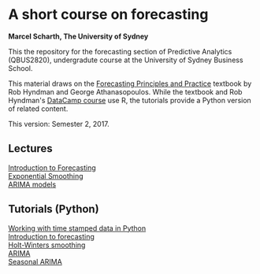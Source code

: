 # A short course on forecasting
**Marcel Scharth, The University of Sydney**

This the repository for the forecasting section of Predictive Analytics (QBUS2820), undergradute course at the University of Sydney Business School. 

This material draws on the [Forecasting Principles and Practice](https://www.otexts.org/fpp) textbook by Rob Hyndman and George Athanasopoulos. While the textbook and Rob Hyndman's [DataCamp course](https://www.datacamp.com/courses/forecasting-using-r) use R, the tutorials provide a Python version of related content.  

This version: Semester 2, 2017.


## Lectures

[Introduction to Forecasting](https://github.com/mscharth/forecasting/blob/master/Lectures/QBUS2820-11.pdf)
<br/>[Exponential Smoothing](https://github.com/mscharth/forecasting/blob/master/Lectures/QBUS2820-12.pdf)
<br/>[ARIMA models](https://github.com/mscharth/forecasting/blob/master/Lectures/QBUS2820-13.pdf)

## Tutorials (Python)

[Working with time stamped data in Python](https://nbviewer.jupyter.org/github/mscharth/forecasting/blob/master/Tutorial07%20Time%20Stamped.ipynb)
<br/>[Introduction to forecasting](https://nbviewer.jupyter.org/github/mscharth/Forecasting/blob/master/Tutorial11%20Forecasting.ipynb)
<br/>[Holt-Winters smoothing](https://nbviewer.jupyter.org/github/mscharth/Forecasting/blob/master/Tutorial12%20Holt%20Winters%20Smoothing.ipynb)
<br/>[ARIMA](https://nbviewer.jupyter.org/github/mscharth/Forecasting/blob/master/Tutorial13%20ARIMA.ipynb)
<br/>[Seasonal ARIMA](https://nbviewer.jupyter.org/github/mscharth/Forecasting/blob/master/Tutorial14%20Seasonal%20ARIMA.ipynb)





